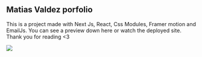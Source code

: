## Matias Valdez porfolio

This is a project made with Next Js, React, Css Modules, Framer motion and EmailJs.
You can see a preview down here or watch the deployed site. Thank you for reading <3

<img src="https://cdn.discordapp.com/attachments/769061823596068874/968215925180477450/unknown.png"/>